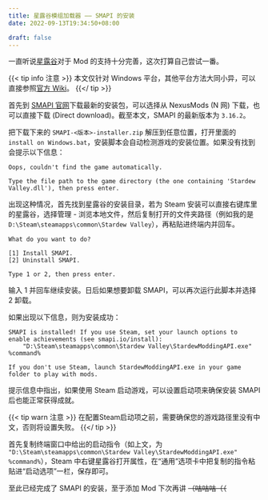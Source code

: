 ```yaml
---
title: 星露谷模组加载器 —— SMAPI 的安装
date: 2022-09-13T19:34:50+08:00

draft: false
---
```


一直听说[星露谷](https://store.steampowered.com/app/413150/Stardew_Valley/?l=schinese)对于 Mod 的支持十分完善，这次打算自己尝试一番。

{{< tip info 注意 >}}
本文仅针对 Windows 平台，其他平台方法大同小异，可以直接参照[官方 Wiki](https://zh.stardewvalleywiki.com/%E6%A8%A1%E7%BB%84:%E4%BD%BF%E7%94%A8%E6%8C%87%E5%8D%97/%E5%85%A5%E9%97%A8)。
{{</ tip >}}

首先到 [SMAPI 官网](https://smapi.io/)下载最新的安装包，可以选择从 NexusMods (N 网) 下载，也可以直接下载 (Direct download)。截至本文，SMAPI 的最新版本为 `3.16.2`。

把下载下来的 `SMAPI-<版本>-installer.zip` 解压到任意位置，打开里面的 `install on Windows.bat`，安装脚本会自动检测游戏的安装位置。如果没有找到会提示以下信息：

```
Oops, couldn't find the game automatically.

Type the file path to the game directory (the one containing 'Stardew Valley.dll'), then press enter.
```

出现这种情况，首先找到星露谷的安装目录，若为 Steam 安装可以直接右键库里的星露谷，选择管理 - 浏览本地文件，然后复制打开的文件夹路径（例如我的是 `D:\Steam\steamapps\common\Stardew Valley`），再粘贴进终端内并回车。

```
What do you want to do?

[1] Install SMAPI.
[2] Uninstall SMAPI.

Type 1 or 2, then press enter.
```
输入 1 并回车继续安装。日后如果想要卸载 SMAPI，可以再次运行此脚本并选择 2 卸载。

如果出现以下信息，则为安装成功：

```
SMAPI is installed! If you use Steam, set your launch options to enable achievements (see smapi.io/install):
    "D:\Steam\steamapps\common\Stardew Valley\StardewModdingAPI.exe" %command%

If you don't use Steam, launch StardewModdingAPI.exe in your game folder to play with mods.
```

提示信息中指出，如果使用 Steam 启动游戏，可以设置启动项来确保安装 SMAPI 后也能正常获得成就。

{{< tip warn 注意 >}}
在配置Steam启动项之前，需要确保您的游戏路径里没有中文，否则将设置失败。
{{</ tip >}}

首先复制终端窗口中给出的启动指令（如上文，为 `"D:\Steam\steamapps\common\Stardew Valley\StardewModdingAPI.exe" %command%`），Steam 中右键星露谷打开属性，在“通用”选项卡中把复制的指令粘贴进“启动选项”一栏，保存即可。

至此已经完成了 SMAPI 的安装，至于添加 Mod 下次再讲 ~~（咕咕咕（（~~
